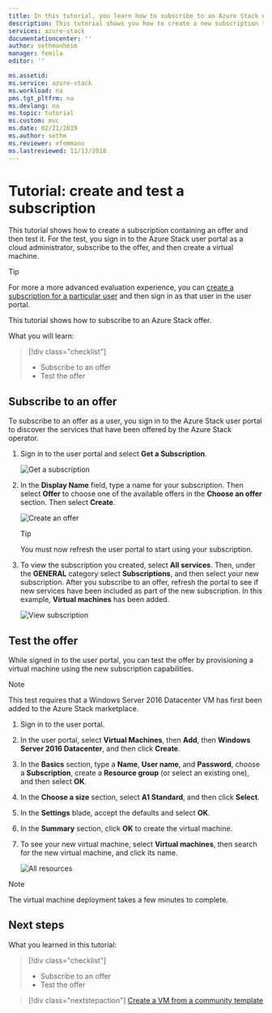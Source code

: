 ```yaml
---
title: In this tutorial, you learn how to subscribe to an Azure Stack offer | Microsoft Docs
description: This tutorial shows you how to create a new subscription to Azure Stack services and test the offer by creating a test virtual machine.
services: azure-stack
documentationcenter: ''
author: sethmanheim
manager: femila
editor: ''

ms.assetid: 
ms.service: azure-stack
ms.workload: na
pms.tgt_pltfrm: na
ms.devlang: na
ms.topic: tutorial
ms.custom: mvc
ms.date: 02/21/2019
ms.author: sethm
ms.reviewer: efemmano
ms.lastreviewed: 11/13/2018
---
```


# Tutorial: create and test a subscription

This tutorial shows how to create a subscription containing an offer and then test it. For the test, you sign in to the Azure Stack user portal as a cloud administrator, subscribe to the offer, and then create a virtual machine.

> [!TIP]
> For more a more advanced evaluation experience, you can [create a subscription for a particular user](../azure-stack-subscribe-plan-provision-vm.md#create-a-subscription-as-a-cloud-operator) and then sign in as that user in the user portal.

This tutorial shows how to subscribe to an Azure Stack offer.

What you will learn:

> [!div class="checklist"]
> * Subscribe to an offer 
> * Test the offer

## Subscribe to an offer

To subscribe to an offer as a user, you sign in to the Azure Stack user portal to discover the services that have been offered by the Azure Stack operator.

1. Sign in to the user portal and select **Get a Subscription**.

   ![Get a subscription](media/azure-stack-subscribe-services/get-subscription.png)

2. In the **Display Name** field, type a name for your subscription. Then select **Offer** to choose one of the available offers in the **Choose an offer** section. Then select **Create**.

   ![Create an offer](media/azure-stack-subscribe-services/create-subscription.png)

   > [!TIP]
   > You must now refresh the user portal to start using your subscription.

3. To view the subscription you created, select **All services**. Then, under the **GENERAL** category select **Subscriptions**, and then select your new subscription. After you subscribe to an offer, refresh the portal to see if new services have been included as part of the new subscription. In this example, **Virtual machines** has been added.

   ![View subscription](media/azure-stack-subscribe-services/view-subscription.png)

## Test the offer

While signed in to the user portal, you can test the offer by provisioning a virtual machine using the new subscription capabilities.

> [!NOTE]
> This test requires that a Windows Server 2016 Datacenter VM has first been added to the Azure Stack marketplace.

1. Sign in to the user portal.

2. In the user portal, select **Virtual Machines**, then **Add**, then **Windows Server 2016 Datacenter**, and then click **Create**.

3. In the **Basics** section, type a **Name**, **User name**, and **Password**, choose a **Subscription**, create a **Resource group** (or select an existing one), and then select **OK**.

4. In the **Choose a size** section, select **A1 Standard**, and then click **Select**.  

5. In the **Settings** blade, accept the defaults and select **OK**.

6. In the **Summary** section, click **OK** to create the virtual machine.  

7. To see your new virtual machine, select **Virtual machines**, then search for the new virtual machine, and click its name.

    ![All resources](media/azure-stack-subscribe-services/view-vm.png)

> [!NOTE]
> The virtual machine deployment takes a few minutes to complete.

## Next steps

What you learned in this tutorial:

> [!div class="checklist"]
> * Subscribe to an offer 
> * Test the offer

> [!div class="nextstepaction"]
> [Create a VM from a community template](azure-stack-create-vm-template.md)